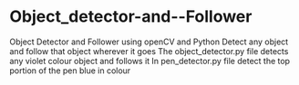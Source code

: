 # Object_detector-and--Follower
Object Detector and Follower using openCV and Python
Detect any object and follow that object wherever it goes
The object_detector.py file detects any violet colour object and follows it
In pen_detector.py file detect the top portion of the pen blue in colour
